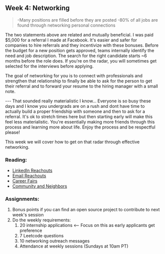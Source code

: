 ## Week 4: Networking 
> -Many positions are filled before they are posted 
> -80% of all jobs are found through networking personal connections

The two statements above are related and mutually beneficial. I was paid $5,000 for a referral I made at Facebook. It's easier and safer for companies to hire referrals and they incentivize with these bonuses. Before the budget for a new position gets approved, teams internally identify the need and job description. The search for the right candidate starts ~6 months before the role does. If you're on the radar, you will sometimes get selected for the interviews before applying.

The goal of networking for you is to connect with professionals and strengthen that relationship to finally be able to ask for the person to get their referral and to forward your resume to the hiring manager with a small note. 

--- That sounded really materialistic I know... Everyone is so busy these days and I know you undergrads are on a rush and dont have time to actually build a proper friendship with someone and then to ask for a referral. It's ok to stretch times here but then starting early will make this feel less materialistic. You're essentially making more friends through this process and learning more about life. Enjoy the process and be respectful please!

This week we will cover how to get on that radar through effective networking.

### Reading:
- [LinkedIn Reachouts](LinkedIn.md)
- [Email Reachouts](email.md)
- [Career Fairs](career_fairs.md)
- [Community and Neighbors](community.md)

### Assignments:
1. Bonus points if you can find an open source project to contribute to next week's session
2. Do the weekly requirements:
   1. 20 internship applications <-- Focus on this as early applicants get preference
   2. 7 Leetcode questions
   3. 10 networking outreach messages
   4. Attendance at weekly sessions (Sundays at 10am PT)
